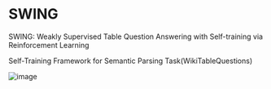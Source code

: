 # SWING
SWING: Weakly Supervised Table Question Answering with Self-training via Reinforcement Learning

Self-Training Framework for Semantic Parsing Task(WikiTableQuestions)

![image](https://github.com/delosyCho/SWING/assets/11895148/1d8c0791-8ccb-4acd-b545-0925c037f2be)
